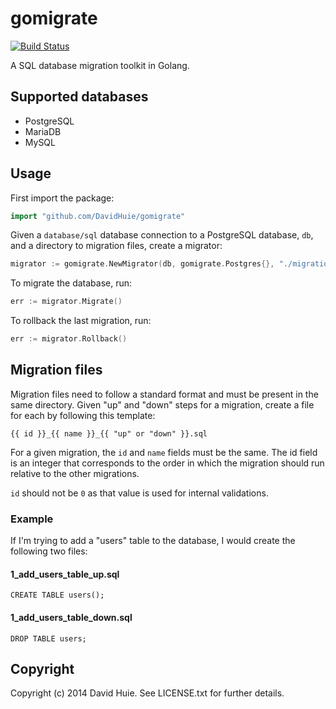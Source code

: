 # gomigrate

[![Build Status](https://travis-ci.org/DavidHuie/gomigrate.svg?branch=master)](https://travis-ci.org/DavidHuie/gomigrate)

A SQL database migration toolkit in Golang.

## Supported databases

- PostgreSQL
- MariaDB
- MySQL

## Usage

First import the package:

```go
import "github.com/DavidHuie/gomigrate"
```

Given a `database/sql` database connection to a PostgreSQL database, `db`,
and a directory to migration files, create a migrator:

```go
migrator := gomigrate.NewMigrator(db, gomigrate.Postgres{}, "./migrations")
```

To migrate the database, run:

```go
err := migrator.Migrate()
```

To rollback the last migration, run:

```go
err := migrator.Rollback()
```

## Migration files

Migration files need to follow a standard format and must be present
in the same directory. Given "up" and "down" steps for a migration,
create a file for each by following this template:

```
{{ id }}_{{ name }}_{{ "up" or "down" }}.sql
```

For a given migration, the `id` and `name` fields must be the same.
The id field is an integer that corresponds to the order in which
the migration should run relative to the other migrations.

`id` should not be `0` as that value is used for internal validations.

### Example

If I'm trying to add a "users" table to the database, I would create
the following two files:

#### 1_add_users_table_up.sql

```
CREATE TABLE users();
```

#### 1_add_users_table_down.sql
```
DROP TABLE users;
```

## Copyright

Copyright (c) 2014 David Huie. See LICENSE.txt for further details.
